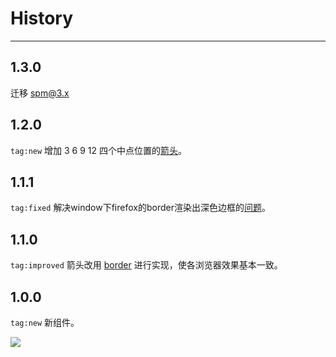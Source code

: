# History

---

## 1.3.0

迁移 spm@3.x

## 1.2.0

`tag:new` 增加 3 6 9 12 四个中点位置的[箭头](/#9%E7%82%B9%E9%92%9F%E4%BD%8D%E7%BD%AE)。

## 1.1.1

`tag:fixed` 解决window下firefox的border渲染出深色边框的[问题](https://i.alipayobjects.com/e/201307/da3fFSyPP.jpg)。

## 1.1.0

`tag:improved` 箭头改用 [border](http://www.css88.com/demo/border/border1.html) 进行实现，使各浏览器效果基本一致。

## 1.0.0

`tag:new` 新组件。

![](https://i.alipayobjects.com/e/201306/VoiDYoRIz.png)


